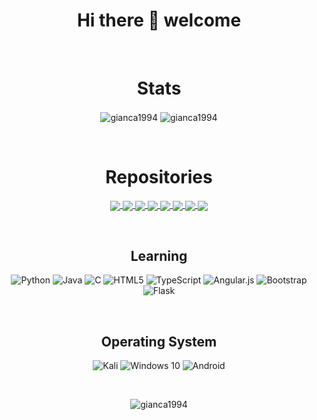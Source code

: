 
<h1 align="center">Hi there 👋 welcome</h1>
  
</br><h1 align="center">Stats</h1>

<p align="center">
  <img align="center" src="https://github-readme-stats.vercel.app/api/top-langs/?username=gianca1994&layout=compact&hide=shell,css&theme=vision-friendly-dark" alt="gianca1994" />
  <img align="center"src="https://github-readme-stats.vercel.app/api?username=gianca1994&show_icons=true&hide=contribs&include_all_commits=true&theme=vision-friendly-dark" alt="gianca1994" />
</p>


</br><h1 align="center">Repositories</h1>

<p align="center">
  <a href="https://github.com/gianca1994/computacion-2">
    <img align="center" src="https://github-readme-stats.vercel.app/api/pin/?username=gianca1994&repo=computacion-2&title_color=fff&icon_color=f9f9f9&text_color=9f9f9f&bg_color=151515" />
  </a>
  <a href="https://github.com/gianca1994/programacion-1">
    <img align="center" src="https://github-readme-stats.vercel.app/api/pin/?username=gianca1994&repo=programacion-1&title_color=fff&icon_color=f9f9f9&text_color=9f9f9f&bg_color=151515" />
  </a>
  <a href="https://github.com/gianca1994/programacion2">
    <img align="center" src="https://github-readme-stats.vercel.app/api/pin/?username=gianca1994&repo=programacion2&title_color=fff&icon_color=f9f9f9&text_color=9f9f9f&bg_color=151515" />
  </a>
  <a href="https://github.com/gianca1994/software-engineering">
    <img align="center" src="https://github-readme-stats.vercel.app/api/pin/?username=gianca1994&repo=software-engineering&title_color=fff&icon_color=f9f9f9&text_color=9f9f9f&bg_color=151515" />
  </a>
  <a href="https://github.com/gianca1994/Final-Computacion1">
    <img align="center" src="https://github-readme-stats.vercel.app/api/pin/?username=gianca1994&repo=Final-Computacion1&title_color=fff&icon_color=f9f9f9&text_color=9f9f9f&bg_color=151515" />
  </a>
  <a href="https://github.com/gianca1994/computacion-1">
    <img align="center" src="https://github-readme-stats.vercel.app/api/pin/?username=gianca1994&repo=computacion-1&title_color=fff&icon_color=f9f9f9&text_color=9f9f9f&bg_color=151515" />
  </a>
  <a href="https://github.com/gianca1994/SystemDesing-">
    <img align="center" src="https://github-readme-stats.vercel.app/api/pin/?username=gianca1994&repo=SystemDesing-&title_color=fff&icon_color=f9f9f9&text_color=9f9f9f&bg_color=151515" />
  </a>
   <a href="https://github.com/gianca1994/curso-java">
    <img align="center" src="https://github-readme-stats.vercel.app/api/pin/?username=gianca1994&repo=curso-java&title_color=fff&icon_color=f9f9f9&text_color=9f9f9f&bg_color=151515" />
  </a>
</p>

</br><h2 align="center">Learning</h2>

<p align="center">
	<img alt="Python" src="https://img.shields.io/badge/python%20-%2314354C.svg?&style=for-the-badge&logo=python&logoColor=white"/>
	<img alt="Java" src="https://img.shields.io/badge/java-%23ED8B00.svg?&style=for-the-badge&logo=java&logoColor=white"/>
	<img alt="C" src="https://img.shields.io/badge/c%20-%2300599C.svg?&style=for-the-badge&logo=c&logoColor=white"/>
	<img alt="HTML5" src="https://img.shields.io/badge/html5%20-%23E34F26.svg?&style=for-the-badge&logo=html5&logoColor=white"/>
	<img alt="TypeScript" src="https://img.shields.io/badge/typescript%20-%23007ACC.svg?&style=for-the-badge&logo=typescript&logoColor=white"/>
	<img alt="Angular.js" src="https://img.shields.io/badge/angular.js%20-%23E23237.svg?&style=for-the-badge&logo=angularjs&logoColor=white"/>
	<img alt="Bootstrap" src="https://img.shields.io/badge/bootstrap%20-%23563D7C.svg?&style=for-the-badge&logo=bootstrap&logoColor=white"/>
	<img alt="Flask" src="https://img.shields.io/badge/flask%20-%23000.svg?&style=for-the-badge&logo=flask&logoColor=white"/>  
</p>

</br><h2 align="center">Operating System</h2>

<p align="center">
	<img alt="Kali" src="https://img.shields.io/badge/-Kali-red?style=for-the-badge&logo=kali&logoColor=white" /> 
	<img alt="Windows 10" src="https://img.shields.io/badge/Windows-0078D6?style=for-the-badge&logo=windows&logoColor=white" />
	<img alt="Android" src="https://img.shields.io/badge/Android-3DDC84?style=for-the-badge&logo=android&logoColor=white" />
</p></br>

<p align="center">
<img src="https://badges.pufler.dev/visits/gianca1994/gianca1994" alt="gianca1994" />
</p>

